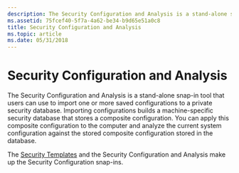 ```yaml
---
description: The Security Configuration and Analysis is a stand-alone snap-in tool that users can use to import one or more saved configurations to a private security database.
ms.assetid: 75fcef40-5f7a-4a62-be34-b9d65e51a0c8
title: Security Configuration and Analysis
ms.topic: article
ms.date: 05/31/2018
---
```


# Security Configuration and Analysis

The Security Configuration and Analysis is a stand-alone snap-in tool that users can use to import one or more saved configurations to a private security database. Importing configurations builds a machine-specific security database that stores a composite configuration. You can apply this composite configuration to the computer and analyze the current system configuration against the stored composite configuration stored in the database.

The [Security Templates](security-templates.md) and the Security Configuration and Analysis make up the Security Configuration snap-ins.

 

 



